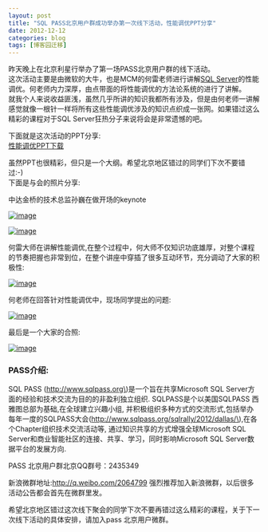 ```yaml
---
layout: post
title: "SQL PASS北京用户群成功举办第一次线下活动，性能调优PPT分享"
date: 2012-12-12
categories: blog
tags: [博客园迁移]
---
```


昨天晚上在北京利星行举办了第一场PASS北京用户群的线下活动。   
这次活动主要是由微软的大牛，也是MCM的何雷老师进行讲解[SQL Server](http://www.itpub.net/pubtree/?node=95)的性能调优。何老师内力深厚，由点带面的将性能调优的方法论系统的进行了讲解。   
就我个人来说收益匪浅，虽然几乎所讲的知识我都所有涉及，但是由何老师一讲解感觉就像一根针一样将所有这些性能调优涉及的知识点织成一张网。如果错过这么精彩的课程对于SQL Server狂热分子来说将会是非常遗憾的吧。

  
下面就是这次活动的PPT分享:   
[性能调优PPT下载](https://files.cnblogs.com/CareySon/SQLServerPerformancetuning.pptx)

虽然PPT也很精彩，但只是一个大纲。希望北京地区错过的同学们下次不要错过:-\)   
下面是与会的照片分享:

中达金桥的技术总监孙巍在做开场的keynote

[![image](https://cdn.jsdelivr.net/gh/careyson/careyson.github.io@main/assets/images/2012-12-12-sql-pass-ppt/sql-pass-ppt-201212121552126165.jpg)](http://images.cnblogs.com/cnblogs_com/CareySon/201212/201212121552113232.jpg)

[![image](https://cdn.jsdelivr.net/gh/careyson/careyson.github.io@main/assets/images/2012-12-12-sql-pass-ppt/sql-pass-ppt-201212121552137113.jpg)](http://images.cnblogs.com/cnblogs_com/CareySon/201212/201212121552128051.jpg)

何雷大师在讲解性能调优,在整个过程中，何大师不仅知识功底雄厚，对整个课程的节奏把握也非常到位，在整个讲座中穿插了很多互动环节，充分调动了大家的积极性:

[![image](https://cdn.jsdelivr.net/gh/careyson/careyson.github.io@main/assets/images/2012-12-12-sql-pass-ppt/sql-pass-ppt-201212121552147504.jpg)](http://images.cnblogs.com/cnblogs_com/CareySon/201212/201212121552144538.jpg)

何老师在回答针对性能调优中，现场同学提出的问题:

[![image](https://cdn.jsdelivr.net/gh/careyson/careyson.github.io@main/assets/images/2012-12-12-sql-pass-ppt/sql-pass-ppt-201212121552203911.jpg)](http://images.cnblogs.com/cnblogs_com/CareySon/201212/201212121552194010.jpg)

最后是一个大家的合照:

[![image](https://cdn.jsdelivr.net/gh/careyson/careyson.github.io@main/assets/images/2012-12-12-sql-pass-ppt/sql-pass-ppt-201212121552212633.jpg)](http://images.cnblogs.com/cnblogs_com/CareySon/201212/201212121552211304.jpg)

### PASS介绍:

SQL PASS \(http://www.sqlpass.org\)是一个旨在共享Microsoft SQL Server方面的经验和技术交流为目的的非盈利独立组织. SQLPASS是个以美国SQLPASS 西雅图总部为基础,在全球建立兴趣小组, 并积极组织多种方式的交流形式,包括举办每年一度的SQLPASS大会\(http://www.sqlpass.org/sqlrally/2012/dallas/\),在各个Chapter组织技术交流活动等, 通过知识共享的方式增强全球Microsoft SQL Server和商业智能社区的连接、共享、学习，同时影响Microsoft SQL Server数据平台的发展方向.

PASS 北京用户群北京QQ群号：2435349

新浪微群地址:<http://q.weibo.com/2064799> 强烈推荐加入新浪微群，以后很多活动公告都会首先在微群里发。

希望北京地区错过这次线下聚会的同学下次不要再错过这么精彩的课程，关于下一次线下活动的具体安排，请加入pass 北京用户微群。

### 
